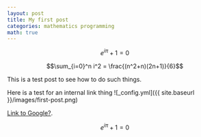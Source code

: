 ```yaml
---
layout: post
title: My first post
categories: mathematics programming
math: true
---
```


$$e^{i\pi} + 1 = 0$$

$$\sum_{i=0}^n i^2 = \frac{(n^2+n)(2n+1)}{6}$$

This is a test post to see how to do such things.

Here is a test for an internal link thing ![_config.yml]({{ site.baseurl }}/images/first-post.png)

[Link to Google?](https://www.google.com).

$$e^{i\pi} + 1 = 0$$
